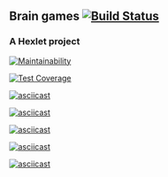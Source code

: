 ## Brain games [![Build Status](https://travis-ci.org/Cred1Tor/backend-project-lvl1.svg?branch=master)](https://travis-ci.org/Cred1Tor/backend-project-lvl1)
### A Hexlet project

[![Maintainability](https://api.codeclimate.com/v1/badges/a99a88d28ad37a79dbf6/maintainability)](https://codeclimate.com/github/codeclimate/codeclimate/maintainability)

[![Test Coverage](https://api.codeclimate.com/v1/badges/a99a88d28ad37a79dbf6/test_coverage)](https://codeclimate.com/github/codeclimate/codeclimate/test_coverage)

[![asciicast](https://asciinema.org/a/6gLcQE6lJBssFcgOofGnXNN3A.svg)](https://asciinema.org/a/6gLcQE6lJBssFcgOofGnXNN3A)

[![asciicast](https://asciinema.org/a/ARM1Z8MnXghWofyua0KiTSsgn.svg)](https://asciinema.org/a/ARM1Z8MnXghWofyua0KiTSsgn)

[![asciicast](https://asciinema.org/a/Hllw2kZNUrtQRRbVNvPkWfrcn.svg)](https://asciinema.org/a/Hllw2kZNUrtQRRbVNvPkWfrcn)

[![asciicast](https://asciinema.org/a/PM2itJexQxKtcPM6SD0egjFsC.svg)](https://asciinema.org/a/PM2itJexQxKtcPM6SD0egjFsC)

[![asciicast](https://asciinema.org/a/1O08Do5vXei1vcPFKFnwJ2MY6.svg)](https://asciinema.org/a/1O08Do5vXei1vcPFKFnwJ2MY6)